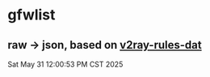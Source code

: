 # gfwlist
## raw -> json, based on [v2ray-rules-dat](https://github.com/Loyalsoldier/v2ray-rules-dat)
Sat May 31 12:00:53 PM CST 2025

